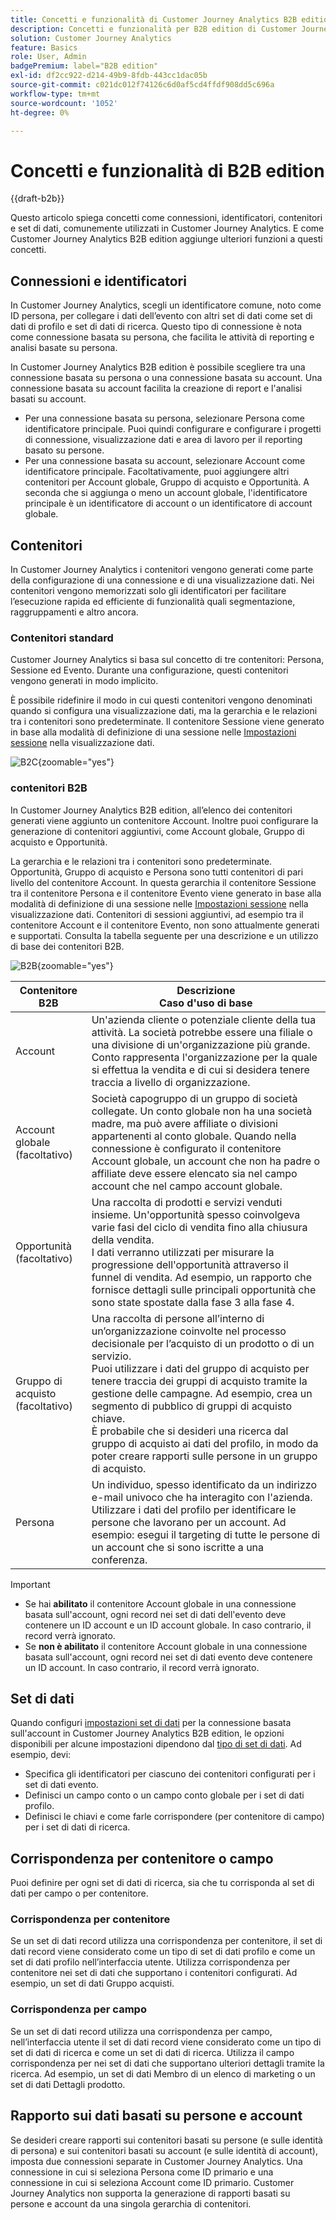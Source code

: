 ```yaml
---
title: Concetti e funzionalità di Customer Journey Analytics B2B edition
description: Concetti e funzionalità per B2B edition di Customer Journey Analytics.
solution: Customer Journey Analytics
feature: Basics
role: User, Admin
badgePremium: label="B2B edition"
exl-id: df2cc922-d214-49b9-8fdb-443cc1dac05b
source-git-commit: c021dc012f74126c6d0af5cd4ffdf908dd5c696a
workflow-type: tm+mt
source-wordcount: '1052'
ht-degree: 0%

---
```


# Concetti e funzionalità di B2B edition

{{draft-b2b}}

Questo articolo spiega concetti come connessioni, identificatori, contenitori e set di dati, comunemente utilizzati in Customer Journey Analytics. E come Customer Journey Analytics B2B edition aggiunge ulteriori funzioni a questi concetti.


## Connessioni e identificatori

In Customer Journey Analytics, scegli un identificatore comune, noto come ID persona, per collegare i dati dell’evento con altri set di dati come set di dati di profilo e set di dati di ricerca. Questo tipo di connessione è nota come connessione basata su persona, che facilita le attività di reporting e analisi basate su persona.

In Customer Journey Analytics B2B edition è possibile scegliere tra una connessione basata su persona o una connessione basata su account. Una connessione basata su account facilita la creazione di report e l&#39;analisi basati su account.

* Per una connessione basata su persona, selezionare Persona come identificatore principale. Puoi quindi configurare e configurare i progetti di connessione, visualizzazione dati e area di lavoro per il reporting basato su persone.
* Per una connessione basata su account, selezionare Account come identificatore principale. Facoltativamente, puoi aggiungere altri contenitori per Account globale, Gruppo di acquisto e Opportunità. A seconda che si aggiunga o meno un account globale, l&#39;identificatore principale è un identificatore di account o un identificatore di account globale.


## Contenitori

In Customer Journey Analytics i contenitori vengono generati come parte della configurazione di una connessione e di una visualizzazione dati. Nei contenitori vengono memorizzati solo gli identificatori per facilitare l’esecuzione rapida ed efficiente di funzionalità quali segmentazione, raggruppamenti e altro ancora.

### Contenitori standard

Customer Journey Analytics si basa sul concetto di tre contenitori: Persona, Sessione ed Evento. Durante una configurazione, questi contenitori vengono generati in modo implicito.

È possibile ridefinire il modo in cui questi contenitori vengono denominati quando si configura una visualizzazione dati, ma la gerarchia e le relazioni tra i contenitori sono predeterminate. Il contenitore Sessione viene generato in base alla modalità di definizione di una sessione nelle [Impostazioni sessione](/help/data-views/session-settings.md) nella visualizzazione dati.

![B2C](assets/b2c-containers.svg){zoomable="yes"}


### contenitori B2B

In Customer Journey Analytics B2B edition, all’elenco dei contenitori generati viene aggiunto un contenitore Account. Inoltre puoi configurare la generazione di contenitori aggiuntivi, come Account globale, Gruppo di acquisto e Opportunità.

La gerarchia e le relazioni tra i contenitori sono predeterminate. Opportunità, Gruppo di acquisto e Persona sono tutti contenitori di pari livello del contenitore Account. In questa gerarchia il contenitore Sessione tra il contenitore Persona e il contenitore Evento viene generato in base alla modalità di definizione di una sessione nelle [Impostazioni sessione](/help/data-views/session-settings.md) nella visualizzazione dati. Contenitori di sessioni aggiuntivi, ad esempio tra il contenitore Account e il contenitore Evento, non sono attualmente generati e supportati. Consulta la tabella seguente per una descrizione e un utilizzo di base dei contenitori B2B.

![B2B](assets/b2b-containers.svg){zoomable="yes"}

| Contenitore B2B | Descrizione<br/>Caso d&#39;uso di base |
|---|---|
| Account | Un&#39;azienda cliente o potenziale cliente della tua attività. La società potrebbe essere una filiale o una divisione di un&#39;organizzazione più grande. Conto rappresenta l&#39;organizzazione per la quale si effettua la vendita e di cui si desidera tenere traccia a livello di organizzazione. |
| Account globale (facoltativo) | Società capogruppo di un gruppo di società collegate. Un conto globale non ha una società madre, ma può avere affiliate o divisioni appartenenti al conto globale. Quando nella connessione è configurato il contenitore Account globale, un account che non ha padre o affiliate deve essere elencato sia nel campo account che nel campo account globale. |
| Opportunità (facoltativo) | Una raccolta di prodotti e servizi venduti insieme. Un&#39;opportunità spesso coinvolgeva varie fasi del ciclo di vendita fino alla chiusura della vendita.<br>I dati verranno utilizzati per misurare la progressione dell&#39;opportunità attraverso il funnel di vendita. Ad esempio, un rapporto che fornisce dettagli sulle principali opportunità che sono state spostate dalla fase 3 alla fase 4. |
| Gruppo di acquisto (facoltativo) | Una raccolta di persone all’interno di un’organizzazione coinvolte nel processo decisionale per l’acquisto di un prodotto o di un servizio. <br/>Puoi utilizzare i dati del gruppo di acquisto per tenere traccia dei gruppi di acquisto tramite la gestione delle campagne. Ad esempio, crea un segmento di pubblico di gruppi di acquisto chiave.<br/> È probabile che si desideri una ricerca dal gruppo di acquisto ai dati del profilo, in modo da poter creare rapporti sulle persone in un gruppo di acquisto. |
| Persona | Un individuo, spesso identificato da un indirizzo e-mail univoco che ha interagito con l&#39;azienda. <br/>Utilizzare i dati del profilo per identificare le persone che lavorano per un account. Ad esempio: esegui il targeting di tutte le persone di un account che si sono iscritte a una conferenza. |

>[!IMPORTANT]
>
>* Se hai **abilitato** il contenitore Account globale in una connessione basata sull&#39;account, ogni record nei set di dati dell&#39;evento deve contenere un ID account e un ID account globale. In caso contrario, il record verrà ignorato.
>* Se **non è abilitato** il contenitore Account globale in una connessione basata sull&#39;account, ogni record nei set di dati evento deve contenere un ID account. In caso contrario, il record verrà ignorato.

## Set di dati

Quando configuri [impostazioni set di dati](/help/connections/create-connection.md#dataset-settings) per la connessione basata sull&#39;account in Customer Journey Analytics B2B edition, le opzioni disponibili per alcune impostazioni dipendono dal [tipo di set di dati](/help/connections/create-connection.md#dataset-types). Ad esempio, devi:

* Specifica gli identificatori per ciascuno dei contenitori configurati per i set di dati evento.
* Definisci un campo conto o un campo conto globale per i set di dati profilo.
* Definisci le chiavi e come farle corrispondere (per contenitore di campo) per i set di dati di ricerca.

## Corrispondenza per contenitore o campo

Puoi definire per ogni set di dati di ricerca, sia che tu corrisponda al set di dati per campo o per contenitore.

### Corrispondenza per contenitore

Se un set di dati record utilizza una corrispondenza per contenitore, il set di dati record viene considerato come un tipo di set di dati profilo e come un set di dati profilo nell’interfaccia utente. Utilizza corrispondenza per contenitore nei set di dati che supportano i contenitori configurati. Ad esempio, un set di dati Gruppo acquisti.

### Corrispondenza per campo

Se un set di dati record utilizza una corrispondenza per campo, nell’interfaccia utente il set di dati record viene considerato come un tipo di set di dati di ricerca e come un set di dati di ricerca. Utilizza il campo corrispondenza per nei set di dati che supportano ulteriori dettagli tramite la ricerca. Ad esempio, un set di dati Membro di un elenco di marketing o un set di dati Dettagli prodotto.


## Rapporto sui dati basati su persone e account

Se desideri creare rapporti sui contenitori basati su persone (e sulle identità di persona) e sui contenitori basati su account (e sulle identità di account), imposta due connessioni separate in Customer Journey Analytics. Una connessione in cui si seleziona Persona come ID primario e una connessione in cui si seleziona Account come ID primario. Customer Journey Analytics non supporta la generazione di rapporti basati su persone e account da una singola gerarchia di contenitori.

